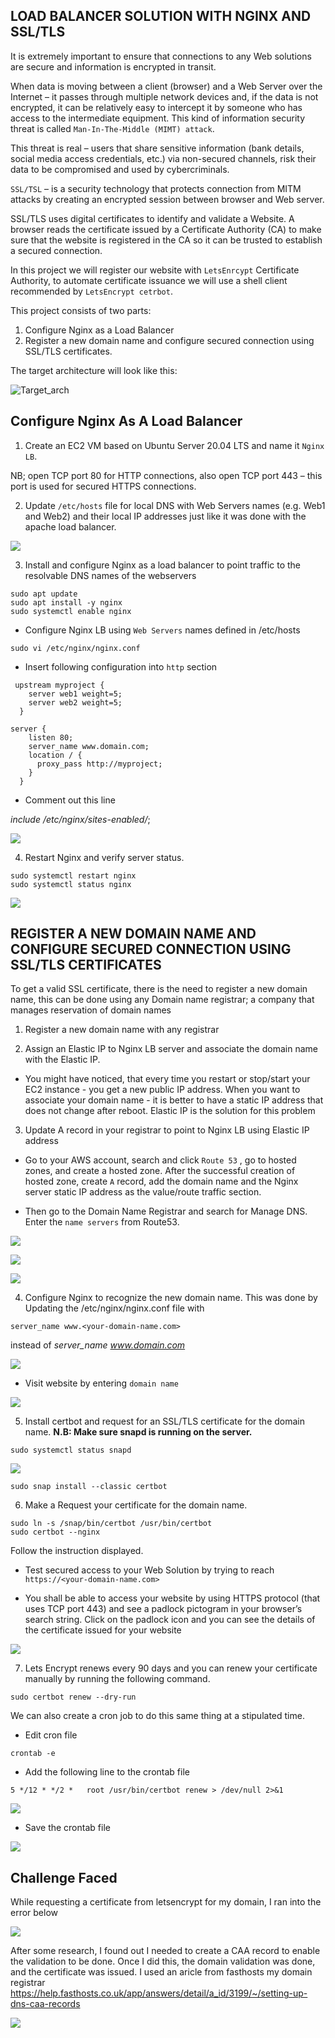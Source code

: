 ## LOAD BALANCER SOLUTION WITH NGINX AND SSL/TLS

It is extremely important to ensure that connections to any Web solutions are secure and information is encrypted in transit.

When data is moving between a client (browser) and a Web Server over the Internet – it passes through multiple network devices and, if the data is not encrypted, it can be relatively easy to intercept it by someone who has access to the intermediate equipment. This kind of information security threat is called `Man-In-The-Middle (MIMT) attack`.

This threat is real – users that share sensitive information (bank details, social media access credentials, etc.) via non-secured channels, risk their data to be compromised and used by cybercriminals.

`SSL/TSL` – is a security technology that protects connection from MITM attacks by creating an encrypted session between browser and Web server. 

SSL/TLS uses digital certificates to identify and validate a Website. A browser reads the certificate issued by a Certificate Authority (CA) to make sure that the website is registered in the CA so it can be trusted to establish a secured connection.

In this project we will register our website with `LetsEnrcypt` Certificate Authority, to automate certificate issuance we will use a shell client recommended by `LetsEncrypt cetrbot`.

This project consists of two parts:

1. Configure Nginx as a Load Balancer
2. Register a new domain name and configure secured connection using SSL/TLS certificates.

The target architecture will look like this:

![Target_arch](./img/1.target_architecture.png)

## Configure Nginx As A Load Balancer
1. Create an EC2 VM based on Ubuntu Server 20.04 LTS and name it `Nginx LB`. 

NB; open TCP port 80 for HTTP connections, also open TCP port 443 – this port is used for secured HTTPS connections.

2. Update `/etc/hosts` file for local DNS with Web Servers names (e.g. Web1 and Web2) and their local IP addresses just like it was done with the apache load balancer.

![](./img/2.hosts_file_edit.png)

3. Install and configure Nginx as a load balancer to point traffic to the resolvable DNS names of the webservers
```
sudo apt update
sudo apt install -y nginx
sudo systemctl enable nginx
```
- Configure Nginx LB using `Web Servers` names defined in /etc/hosts

```
sudo vi /etc/nginx/nginx.conf
```

- Insert following configuration into `http` section
```
 upstream myproject {
    server web1 weight=5;
    server web2 weight=5;
  }

server {
    listen 80;
    server_name www.domain.com;
    location / {
      proxy_pass http://myproject;
    }
  }
```
- Comment out this line

*include /etc/nginx/sites-enabled/*;

![](./img/3.nginx_conf.png)

4. Restart Nginx and verify server status.
```
sudo systemctl restart nginx
sudo systemctl status nginx
```
![](./img/4.nginx_running.png)

## REGISTER A NEW DOMAIN NAME AND CONFIGURE SECURED CONNECTION USING SSL/TLS CERTIFICATES

To get a valid SSL certificate, there is the need to register a new domain name, this can be done using any Domain name registrar; a company that manages reservation of domain names

1. Register a new domain name with any registrar 

2. Assign an Elastic IP to Nginx LB server and associate the domain name with the Elastic IP.

- You might have noticed, that every time you restart or stop/start your EC2 instance - you get a new public IP address. When you want to associate your domain name - it is better to have a static IP address that does not change after reboot. Elastic IP is the solution for this problem

3. Update A record in your registrar to point to Nginx LB using Elastic IP address

- Go to your AWS account, search and click `Route 53` , go to hosted zones, and create a hosted zone. After the successful creation of hosted zone, create `A` record, add the domain name and the Nginx server static IP address as the value/route traffic section.

- Then go to the Domain Name Registrar and search for Manage DNS. Enter the `name servers` from Route53.

![](./img/5.a_record.png)

![](./img/7.route53.png)

![](./img/6.nameservers_entry.png)

4. Configure Nginx to recognize the new domain name. This was done by Updating the /etc/nginx/nginx.conf file with 
```
server_name www.<your-domain-name.com>
```
 instead of *server_name www.domain.com*

 ![](./img/8.domain_entry.png)

- Visit website by entering `domain name`

![](./img/9.test_website.png)


5. Install certbot and request for an SSL/TLS certificate for the domain name.
**N.B: Make sure snapd is running on the server.**
```
sudo systemctl status snapd
```
![](./img/10.snapd_running.png)

```
sudo snap install --classic certbot
```
6. Make a Request your certificate for the domain name.
```
sudo ln -s /snap/bin/certbot /usr/bin/certbot
sudo certbot --nginx
```
Follow the instruction displayed.

- Test secured access to your Web Solution by trying to reach `https://<your-domain-name.com>`

- You shall be able to access your website by using HTTPS protocol (that uses TCP port 443) and see a padlock pictogram in your browser’s search string. Click on the padlock icon and you can see the details of the certificate issued for your website

![](./img/11.secure_webpage.png)


7. Lets Encrypt renews every 90 days and you can renew your certificate manually by running the following command.
```
sudo certbot renew --dry-run
```
We can also create a cron job to do this same thing at a stipulated time. 

- Edit cron file
```
crontab -e
```
- Add the following line to the crontab file
```
5 */12 * */2 *   root /usr/bin/certbot renew > /dev/null 2>&1
```
![](./img/12.crontab_entry.png)

- Save the crontab file

![](./img/13.crontab_install.png)

## Challenge Faced
While requesting a certificate from letsencrypt for my domain, I ran into the error below

![](./img/14.cert_error.png)

After some research, I found out I needed to create a CAA record to enable the validation to be done. Once I did this, the domain validation was done, and the certificate was issued. I used an aricle from fasthosts my domain registrar https://help.fasthosts.co.uk/app/answers/detail/a_id/3199/~/setting-up-dns-caa-records

![](./img/15.CAA_record.png)